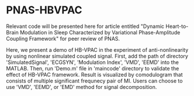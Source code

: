 # PNAS-HBVPAC
Relevant code will be presented here for article entitled "Dynamic Heart-to-Brain Modulation in Sleep Characterized by Variational Phase-Amplitude Coupling Framework" for peer review of PNAS.

Here, we present a demo of HB-VPAC in the experiment of anti-nonlinearity by using nonlinear simulated coupled signal. First, add the path of directory 'SimulatedSignal', 'ECGSYN', 'Modulation Index', 'VMD', 'EEMD' into the MATLAB. Then, run 'Demo.m' file in 'maincode' directory to validate the effect of HB-VPAC framework. Result is visualized by comodulogram that consists of multiple significant frequnecy pair of MI. Users can choose to use 'VMD', 'EEMD', or 'EMD' method for signal decomposition.
